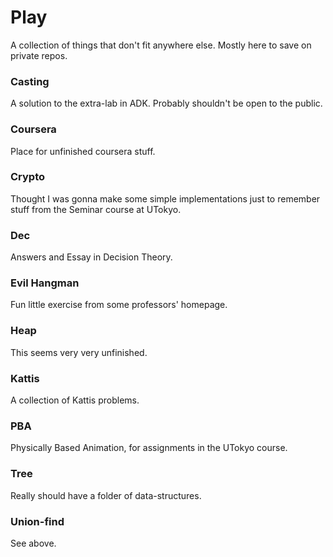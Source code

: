 Play
====
A collection of things that don't fit anywhere else. Mostly here to save on private repos.

### Casting
A solution to the extra-lab in ADK. Probably shouldn't be open to the public.

### Coursera
Place for unfinished coursera stuff.

### Crypto
Thought I was gonna make some simple implementations just to remember stuff from the Seminar course at UTokyo.

### Dec
Answers and Essay in Decision Theory.

### Evil Hangman
Fun little exercise from some professors' homepage.

### Heap
This seems very very unfinished.

### Kattis
A collection of Kattis problems.

### PBA
Physically Based Animation, for assignments in the UTokyo course.

### Tree
Really should have a folder of data-structures.

### Union-find
See above.
